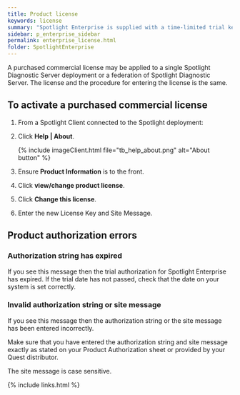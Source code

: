 ```yaml
---
title: Product license
keywords: license
summary: "Spotlight Enterprise is supplied with a time-limited trial key so you can test the product. When the trial key expires Spotlight Enterprise reverts to a preview mode with severely limited access. When you enter a valid license key and site message you are licensed to use Spotlight Enterprise."
sidebar: p_enterprise_sidebar
permalink: enterprise_license.html
folder: SpotlightEnterprise
---
```



A purchased commercial license may be applied to a single Spotlight Diagnostic Server deployment or a federation of Spotlight Diagnostic Server. The license and the procedure for entering the license is the same.

## To activate a purchased commercial license

1. From a Spotlight Client connected to the Spotlight deployment:
2. Click **Help \| About**.

   {% include imageClient.html file="tb_help_about.png" alt="About button" %}

3. Ensure **Product Information** is to the front.
4. Click **view/change product license**.
5. Click **Change this license**.
6. Enter the new License Key and Site Message.


## Product authorization errors

### Authorization string has expired

If you see this message then the trial authorization for Spotlight Enterprise has expired. If the trial date has not passed, check that the date on your system is set correctly.

### Invalid authorization string or site message

If you see this message then the authorization string or the site message has been entered incorrectly.

Make sure that you have entered the authorization string and site message exactly as stated on your Product Authorization sheet or provided by your Quest distributor.

The site message is case sensitive.

{% include links.html %}
